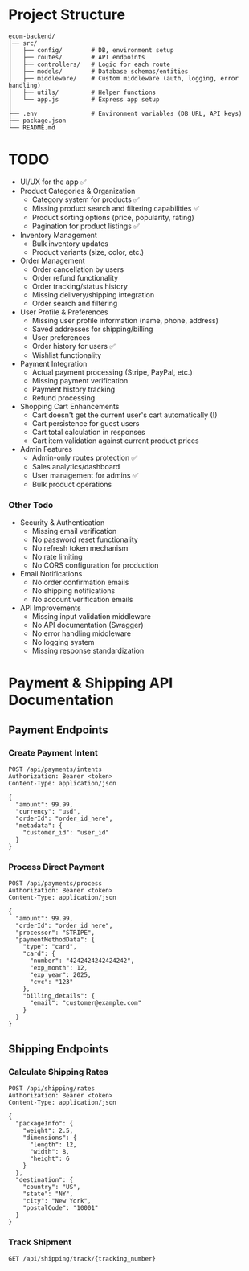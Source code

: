 # Project Structure
```
ecom-backend/
│── src/
│   ├── config/        # DB, environment setup
│   ├── routes/        # API endpoints
│   ├── controllers/   # Logic for each route
│   ├── models/        # Database schemas/entities
│   ├── middleware/    # Custom middleware (auth, logging, error handling)
│   ├── utils/         # Helper functions
│   └── app.js         # Express app setup
│
├── .env               # Environment variables (DB URL, API keys)
├── package.json
└── README.md
```
# TODO
- UI/UX for the app ✅
- Product Categories & Organization
    - Category system for products ✅
    - Missing product search and filtering capabilities ✅
    - Product sorting options (price, popularity, rating)
    - Pagination for product listings ✅
- Inventory Management
    - Bulk inventory updates
    - Product variants (size, color, etc.)
- Order Management
    - Order cancellation by users
    - Order refund functionality
    - Order tracking/status history
    - Missing delivery/shipping integration
    - Order search and filtering
- User Profile & Preferences
    - Missing user profile information (name, phone, address)
    - Saved addresses for shipping/billing
    - User preferences
    - Order history for users ✅
    - Wishlist functionality
- Payment Integration
    - Actual payment processing (Stripe, PayPal, etc.)
    - Missing payment verification
    - Payment history tracking
    - Refund processing
- Shopping Cart Enhancements
    - Cart doesn't get the current user's cart automatically (!)
    - Cart persistence for guest users
    - Cart total calculation in responses
    - Cart item validation against current product prices
- Admin Features
    - Admin-only routes protection ✅
    - Sales analytics/dashboard 
    - User management for admins ✅
    - Bulk product operations

### Other Todo
- Security & Authentication
    - Missing email verification
    - No password reset functionality
    - No refresh token mechanism
    - No rate limiting
    - No CORS configuration for production
- Email Notifications
    - No order confirmation emails
    - No shipping notifications
    - No account verification emails
- API Improvements
    - Missing input validation middleware
    - No API documentation (Swagger)
    - No error handling middleware
    - No logging system
    - Missing response standardization

# Payment & Shipping API Documentation

## Payment Endpoints

### Create Payment Intent
```http
POST /api/payments/intents
Authorization: Bearer <token>
Content-Type: application/json

{
  "amount": 99.99,
  "currency": "usd",
  "orderId": "order_id_here",
  "metadata": {
    "customer_id": "user_id"
  }
}
```

### Process Direct Payment
```http
POST /api/payments/process
Authorization: Bearer <token>
Content-Type: application/json

{
  "amount": 99.99,
  "orderId": "order_id_here",
  "processor": "STRIPE",
  "paymentMethodData": {
    "type": "card",
    "card": {
      "number": "4242424242424242",
      "exp_month": 12,
      "exp_year": 2025,
      "cvc": "123"
    },
    "billing_details": {
      "email": "customer@example.com"
    }
  }
}
```

## Shipping Endpoints

### Calculate Shipping Rates
```http
POST /api/shipping/rates
Authorization: Bearer <token>
Content-Type: application/json

{
  "packageInfo": {
    "weight": 2.5,
    "dimensions": {
      "length": 12,
      "width": 8,
      "height": 6
    }
  },
  "destination": {
    "country": "US",
    "state": "NY",
    "city": "New York",
    "postalCode": "10001"
  }
}
```

### Track Shipment
```http
GET /api/shipping/track/{tracking_number}
```